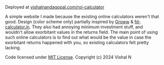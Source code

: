 Deployed at [vishalnandagopal.com/roi-calculator](vishalnandagopal.com/roi-calculator)

A simple website I made because the existing online calculators weren't that good. Design (color scheme only) partially inspired by [Groww](https://groww.in/calculators/fd-calculator) & [fd-calculator.in](https://fd-calculator.in/). They also had annoying minimum investment stuff, and wouldn't allow exorbitant values in the returns field. The main point of using such online calculators is to find out what would be the value in case the exorbitant returns happened with you, so existing calculators felt pretty lacking.

Code licensed under [MIT License](./LICENSE). Copyright (c) 2024 Vishal N

